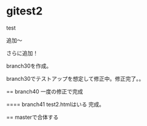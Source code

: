 # gitest2
test

追加～

さらに追加！

branch30を作成。

branch30でテストアップを想定して修正中。修正完了。。

== branch40
一度の修正で完成

==== branch41
test2.htmlはいる
完成。

== masterで合体する